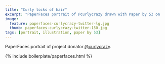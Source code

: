 ```yaml
---
title: "Curly locks of hair"
excerpt: "PaperFaces portrait of @curlycrazy drawn with Paper by 53 on an iPad."
image: 
  feature: paperfaces-curlycrazy-twitter-lg.jpg
  thumb: paperfaces-curlycrazy-twitter-150.jpg
tags: [portrait, illustration, paper by 53]
---
```


PaperFaces portrait of project donator [@curlycrazy](http://twitter.com/curlycrazy).

{% include boilerplate/paperfaces.html %}